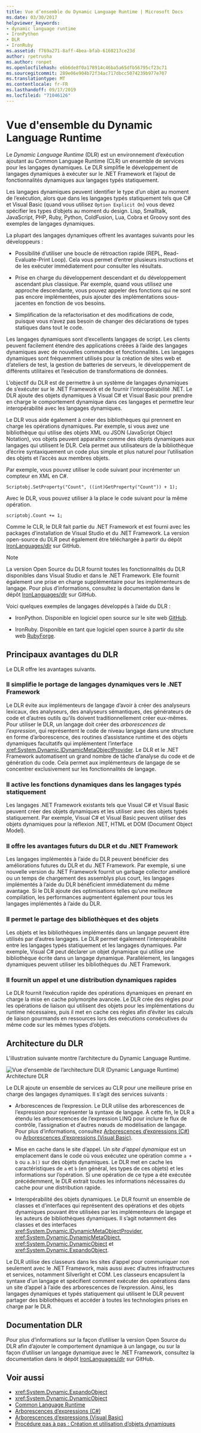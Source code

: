 ```yaml
---
title: Vue d’ensemble du Dynamic Language Runtime | Microsoft Docs
ms.date: 03/30/2017
helpviewer_keywords:
- dynamic language runtime
- IronPython
- DLR
- IronRuby
ms.assetid: f769a271-8aff-4bea-bfab-6160217ce23d
author: rpetrusha
ms.author: ronpet
ms.openlocfilehash: e6b6de8f0a178914c46ba5a65dfb56795cf23c71
ms.sourcegitcommit: 289e06e904b72f34ac717dbcc5074239b977e707
ms.translationtype: MT
ms.contentlocale: fr-FR
ms.lasthandoff: 09/17/2019
ms.locfileid: "71046126"
---
```

# <a name="dynamic-language-runtime-overview"></a>Vue d'ensemble du Dynamic Language Runtime

Le *Dynamic Language Runtime* (DLR) est un environnement d’exécution ajoutant au Common Language Runtime (CLR) un ensemble de services pour les langages dynamiques. Le DLR simplifie le développement de langages dynamiques à exécuter sur le .NET Framework et l’ajout de fonctionnalités dynamiques aux langages typés statiquement.

Les langages dynamiques peuvent identifier le type d’un objet au moment de l’exécution, alors que dans les langages typés statiquement tels que C# et Visual Basic (quand vous utilisez `Option Explicit On`) vous devez spécifier les types d’objets au moment du design. Lisp, Smalltalk, JavaScript, PHP, Ruby, Python, ColdFusion, Lua, Cobra et Groovy sont des exemples de langages dynamiques.

La plupart des langages dynamiques offrent les avantages suivants pour les développeurs :

- Possibilité d’utiliser une boucle de rétroaction rapide (REPL, Read-Evaluate-Print Loop). Cela vous permet d’entrer plusieurs instructions et de les exécuter immédiatement pour consulter les résultats.

- Prise en charge du développement descendant et du développement ascendant plus classique. Par exemple, quand vous utilisez une approche descendante, vous pouvez appeler des fonctions qui ne sont pas encore implémentées, puis ajouter des implémentations sous-jacentes en fonction de vos besoins.

- Simplification de la refactorisation et des modifications de code, puisque vous n’avez pas besoin de changer des déclarations de types statiques dans tout le code.

Les langages dynamiques sont d’excellents langages de script. Les clients peuvent facilement étendre des applications créées à l’aide des langages dynamiques avec de nouvelles commandes et fonctionnalités. Les langages dynamiques sont fréquemment utilisés pour la création de sites web et d’ateliers de test, la gestion de batteries de serveurs, le développement de différents utilitaires et l’exécution de transformations de données.

L’objectif du DLR est de permettre à un système de langages dynamiques de s’exécuter sur le .NET Framework et de fournir l’interopérabilité .NET. Le DLR ajoute des objets dynamiques à Visual C# et Visual Basic pour prendre en charge le comportement dynamique dans ces langages et permettre leur interopérabilité avec les langages dynamiques.

Le DLR vous aide également à créer des bibliothèques qui prennent en charge les opérations dynamiques. Par exemple, si vous avez une bibliothèque qui utilise des objets XML ou JSON (JavaScript Object Notation), vos objets peuvent apparaître comme des objets dynamiques aux langages qui utilisent le DLR. Cela permet aux utilisateurs de la bibliothèque d’écrire syntaxiquement un code plus simple et plus naturel pour l’utilisation des objets et l’accès aux membres objets.

Par exemple, vous pouvez utiliser le code suivant pour incrémenter un compteur en XML en C#.

`Scriptobj.SetProperty("Count", ((int)GetProperty("Count")) + 1);`

Avec le DLR, vous pouvez utiliser à la place le code suivant pour la même opération.

`scriptobj.Count += 1;`

Comme le CLR, le DLR fait partie du .NET Framework et est fourni avec les packages d’installation de Visual Studio et du .NET Framework. La version open-source du DLR peut également être téléchargée à partir du dépôt [IronLanguages/dlr](https://github.com/IronLanguages/dlr) sur GitHub.

> [!NOTE]
> La version Open Source du DLR fournit toutes les fonctionnalités du DLR disponibles dans Visual Studio et dans le .NET Framework. Elle fournit également une prise en charge supplémentaire pour les implémenteurs de langage. Pour plus d’informations, consultez la documentation dans le dépôt [IronLanguages/dlr](https://github.com/IronLanguages/dlr) sur GitHub.

Voici quelques exemples de langages développés à l’aide du DLR :

- IronPython. Disponible en logiciel open source sur le site web [GitHub](https://github.com/IronLanguages/ironpython2).

- IronRuby. Disponible en tant que logiciel open source à partir du site web [RubyForge](https://go.microsoft.com/fwlink/?LinkId=141044).

## <a name="primary-dlr-advantages"></a>Principaux avantages du DLR
 Le DLR offre les avantages suivants.

### <a name="simplifies-porting-dynamic-languages-to-the-net-framework"></a>Il simplifie le portage de langages dynamiques vers le .NET Framework
 Le DLR évite aux implémenteurs de langage d’avoir à créer des analyseurs lexicaux, des analyseurs, des analyseurs sémantiques, des générateurs de code et d’autres outils qu’ils doivent traditionnellement créer eux-mêmes. Pour utiliser le DLR, un langage doit créer des *arborescences de l’expression*, qui représentent le code de niveau langage dans une structure en forme d’arborescence, des routines d’assistance runtime et des objets dynamiques facultatifs qui implémentent l’interface <xref:System.Dynamic.IDynamicMetaObjectProvider>. Le DLR et le .NET Framework automatisent un grand nombre de tâche d’analyse du code et de génération du code. Cela permet aux implémenteurs de langage de se concentrer exclusivement sur les fonctionnalités de langage.

### <a name="enables-dynamic-features-in-statically-typed-languages"></a>Il active les fonctions dynamiques dans les langages typés statiquement
 Les langages .NET Framework existants tels que Visual C# et Visual Basic peuvent créer des objets dynamiques et les utiliser avec des objets typés statiquement. Par exemple, Visual C# et Visual Basic peuvent utiliser des objets dynamiques pour la réflexion .NET, HTML et DOM (Document Object Model).

### <a name="provides-future-benefits-of-the-dlr-and-net-framework"></a>Il offre les avantages futurs du DLR et du .NET Framework
 Les langages implémentés à l’aide du DLR peuvent bénéficier des améliorations futures du DLR et du .NET Framework. Par exemple, si une nouvelle version du .NET Framework fournit un garbage collector amélioré ou un temps de chargement des assemblys plus court, les langages implémentés à l’aide du DLR bénéficient immédiatement du même avantage. Si le DLR ajoute des optimisations telles qu’une meilleure compilation, les performances augmentent également pour tous les langages implémentés à l’aide du DLR.

### <a name="enables-sharing-of-libraries-and-objects"></a>Il permet le partage des bibliothèques et des objets
 Les objets et les bibliothèques implémentés dans un langage peuvent être utilisés par d’autres langages. Le DLR permet également l’interopérabilité entre les langages typés statiquement et les langages dynamiques. Par exemple, Visual C# peut déclarer un objet dynamique qui utilise une bibliothèque écrite dans un langage dynamique. Parallèlement, les langages dynamiques peuvent utiliser les bibliothèques du .NET Framework.

### <a name="provides-fast-dynamic-dispatch-and-invocation"></a>Il fournit un appel et une distribution dynamiques rapides
 Le DLR fournit l’exécution rapide des opérations dynamiques en prenant en charge la mise en cache polymorphe avancée. Le DLR crée des règles pour les opérations de liaison qui utilisent des objets pour les implémentations du runtime nécessaires, puis il met en cache ces règles afin d’éviter les calculs de liaison gourmands en ressources lors des exécutions consécutives du même code sur les mêmes types d’objets.

## <a name="dlr-architecture"></a>Architecture du DLR
 L’illustration suivante montre l’architecture du Dynamic Language Runtime.

 ![Vue d’ensemble de l’architecture DLR (Dynamic Language Runtime)](./media/dlr-archoverview.png "DLR_ArchOverview") Architecture DLR

 Le DLR ajoute un ensemble de services au CLR pour une meilleure prise en charge des langages dynamiques. Il s’agit des services suivants :

- Arborescences de l’expression. Le DLR utilise des arborescences de l’expression pour représenter la syntaxe de langage. À cette fin, le DLR a étendu les arborescences de l’expression LINQ pour inclure le flux de contrôle, l’assignation et d’autres nœuds de modélisation de langage. Pour plus d’informations, consultez [Arborescences d’expressions (C#)](../../csharp/programming-guide/concepts/expression-trees/index.md) ou [Arborescences d’expressions (Visual Basic)](../../visual-basic/programming-guide/concepts/expression-trees/index.md).

- Mise en cache dans le site d’appel. Un *site d’appel dynamique* est un emplacement dans le code où vous exécutez une opération comme `a + b` ou `a.b()` sur des objets dynamiques. Le DLR met en cache les caractéristiques de `a` et `b` (en général, les types de ces objets) et les informations sur l’opération. Si une opération de ce type a été exécutée précédemment, le DLR extrait toutes les informations nécessaires du cache pour une distribution rapide.

- Interopérabilité des objets dynamiques. Le DLR fournit un ensemble de classes et d’interfaces qui représentent des opérations et des objets dynamiques pouvant être utilisées par les implémenteurs de langage et les auteurs de bibliothèques dynamiques. Il s’agit notamment des classes et des interfaces <xref:System.Dynamic.IDynamicMetaObjectProvider>, <xref:System.Dynamic.DynamicMetaObject>, <xref:System.Dynamic.DynamicObject> et <xref:System.Dynamic.ExpandoObject>.

Le DLR utilise des classeurs dans les sites d’appel pour communiquer non seulement avec le .NET Framework, mais aussi avec d’autres infrastructures et services, notamment Silverlight et COM. Les classeurs encapsulent la syntaxe d’un langage et spécifient comment exécuter des opérations dans un site d’appel à l’aide des arborescences de l’expression. Ainsi, les langages dynamiques et typés statiquement qui utilisent le DLR peuvent partager des bibliothèques et accéder à toutes les technologies prises en charge par le DLR.

## <a name="dlr-documentation"></a>Documentation DLR
 Pour plus d’informations sur la façon d’utiliser la version Open Source du DLR afin d’ajouter le comportement dynamique à un langage, ou sur la façon d’utiliser un langage dynamique avec le .NET Framework, consultez la documentation dans le dépôt [IronLanguages/dlr](https://github.com/IronLanguages/dlr/tree/master/Docs) sur GitHub.

## <a name="see-also"></a>Voir aussi

- <xref:System.Dynamic.ExpandoObject>
- <xref:System.Dynamic.DynamicObject>
- [Common Language Runtime](../../standard/clr.md)
- [Arborescences d’expressions (C#)](../../csharp/programming-guide/concepts/expression-trees/index.md)
- [Arborescences d’expressions (Visual Basic)](../../visual-basic/programming-guide/concepts/expression-trees/index.md)
- [Procédure pas à pas : Création et utilisation d’objets dynamiques](../../csharp/programming-guide/types/walkthrough-creating-and-using-dynamic-objects.md)
